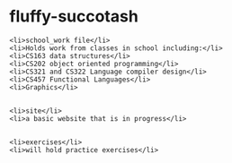 # fluffy-succotash

	<li>school_work file</li>
	<li>Holds work from classes in school including:</li>
	<li>CS163 data structures</li>
	<li>CS202 object oriented programming</li>
	<li>CS321 and CS322 Language compiler design</li>
	<li>CS457 Functional Languages</li>
	<li>Graphics</li>


	<li>site</li>
  	<li>a basic website that is in progress</li>
 
  
	<li>exercises</li>
  	<li>will hold practice exercises</li>
